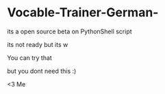 # Vocable-Trainer-German-
its a open source beta on PythonShell script

its not ready but its w

You can try that 

but you dont need this :)

<3 Me
